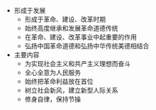 - 形成于发展
	- 形成于革命、建设、改革时期
	- 始终高度继承和发展革命道德传统
	- 在革命、建设、改革事业中起重要的作用
	- 弘扬中国革命道德和弘扬中华传统美德相结合
- 主要内容
	- 为实现社会主义和共产主义理想而奋斗
	- 全心全意为人民服务
	- 始终把革命利益放在首位
	- 树立社会新风，建立新型人际关系
	- 修身自律，保持节操